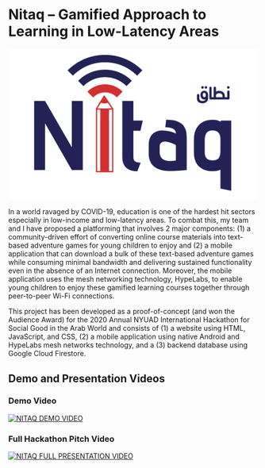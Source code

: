 # Nitaq – Gamified Approach to Learning in Low-Latency Areas

![NITAQ LOGO](https://github.com/BrylleGomez/nitaq-mobile/blob/master/ARABIC_dark_transparent.png)

In a world ravaged by COVID-19, education is one of the hardest hit sectors especially in low-income and low-latency areas. To combat this, my team and I have proposed a platforming that involves 2 major components: (1) a community-driven effort of converting online course materials into text-based adventure games for young children to enjoy and (2) a mobile application that can download a bulk of these text-based adventure games while consuming minimal bandwidth and delivering sustained functionality even in the absence of an Internet connection. Moreover, the mobile application uses the mesh networking technology, HypeLabs, to enable young children to enjoy these gamified learning courses together through peer-to-peer Wi-Fi connections.

This project has been developed as a proof-of-concept (and won the Audience Award) for the 2020 Annual NYUAD International Hackathon for Social Good in the Arab World and consists of (1) a website using HTML, JavaScript, and CSS, (2) a mobile application using native Android and HypeLabs mesh networks technology, and a (3) backend database using Google Cloud Firestore.

## Demo and Presentation Videos

### Demo Video

[![NITAQ DEMO VIDEO](http://img.youtube.com/vi/9_uEMZIsNSE/0.jpg)](http://www.youtube.com/watch?v=9_uEMZIsNSE)

### Full Hackathon Pitch Video

[![NITAQ FULL PRESENTATION VIDEO](http://img.youtube.com/vi/pnPNA-1xoRM/0.jpg)](http://www.youtube.com/watch?v=pnPNA-1xoRM)

